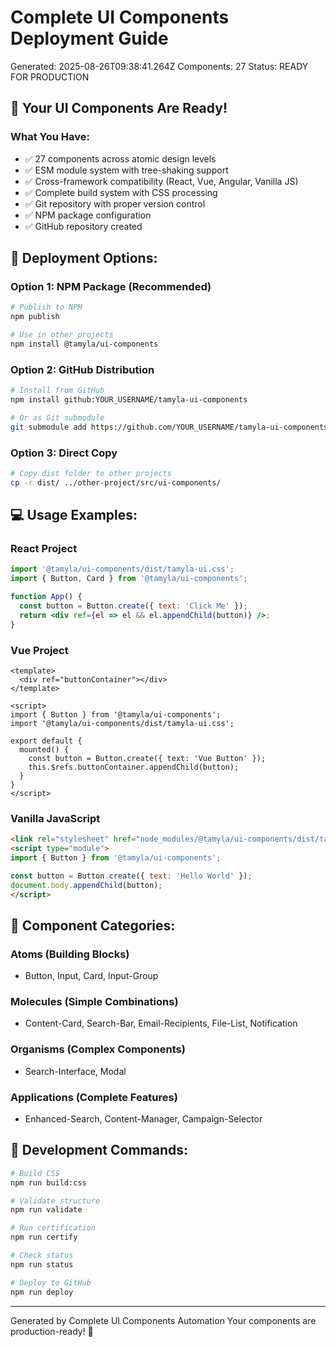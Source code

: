# Complete UI Components Deployment Guide

Generated: 2025-08-26T09:38:41.264Z
Components: 27
Status: READY FOR PRODUCTION

## 🎉 Your UI Components Are Ready!

### What You Have:
- ✅ 27 components across atomic design levels
- ✅ ESM module system with tree-shaking support
- ✅ Cross-framework compatibility (React, Vue, Angular, Vanilla JS)
- ✅ Complete build system with CSS processing
- ✅ Git repository with proper version control
- ✅ NPM package configuration
- ✅ GitHub repository created

## 🚀 Deployment Options:

### Option 1: NPM Package (Recommended)
```bash
# Publish to NPM
npm publish

# Use in other projects
npm install @tamyla/ui-components
```

### Option 2: GitHub Distribution
```bash
# Install from GitHub
npm install github:YOUR_USERNAME/tamyla-ui-components

# Or as Git submodule
git submodule add https://github.com/YOUR_USERNAME/tamyla-ui-components.git ui-components
```

### Option 3: Direct Copy
```bash
# Copy dist folder to other projects
cp -r dist/ ../other-project/src/ui-components/
```

## 💻 Usage Examples:

### React Project
```jsx
import '@tamyla/ui-components/dist/tamyla-ui.css';
import { Button, Card } from '@tamyla/ui-components';

function App() {
  const button = Button.create({ text: 'Click Me' });
  return <div ref={el => el && el.appendChild(button)} />;
}
```

### Vue Project
```vue
<template>
  <div ref="buttonContainer"></div>
</template>

<script>
import { Button } from '@tamyla/ui-components';
import '@tamyla/ui-components/dist/tamyla-ui.css';

export default {
  mounted() {
    const button = Button.create({ text: 'Vue Button' });
    this.$refs.buttonContainer.appendChild(button);
  }
}
</script>
```

### Vanilla JavaScript
```html
<link rel="stylesheet" href="node_modules/@tamyla/ui-components/dist/tamyla-ui.css">
<script type="module">
import { Button } from '@tamyla/ui-components';

const button = Button.create({ text: 'Hello World' });
document.body.appendChild(button);
</script>
```

## 🎯 Component Categories:

### Atoms (Building Blocks)
- Button, Input, Card, Input-Group

### Molecules (Simple Combinations)  
- Content-Card, Search-Bar, Email-Recipients, File-List, Notification

### Organisms (Complex Components)
- Search-Interface, Modal

### Applications (Complete Features)
- Enhanced-Search, Content-Manager, Campaign-Selector

## 🔧 Development Commands:

```bash
# Build CSS
npm run build:css

# Validate structure
npm run validate

# Run certification
npm run certify

# Check status
npm run status

# Deploy to GitHub
npm run deploy
```

---
Generated by Complete UI Components Automation
Your components are production-ready! 🎉
